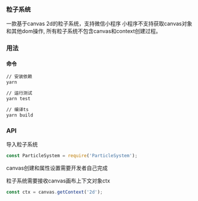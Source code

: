 ### 粒子系统
一款基于canvas 2d的粒子系统，支持微信小程序
小程序不支持获取canvas对象和其他dom操作, 所有粒子系统不包含canvas和context创建过程。

### 用法
#### 命令
```bash
// 安装依赖
yarn

// 运行测试
yarn test

// 编译ts
yarn build
```

### API
导入粒子系统
```js
const ParticleSystem = require('ParticleSystem');
```

canvas创建和属性设置需要开发者自己完成

粒子系统需要接收canvas画布上下文对象ctx

```js
const ctx = canvas.getContext('2d');



```

